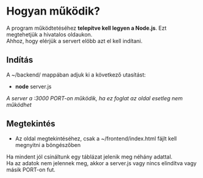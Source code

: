 # Hogyan működik?
A program működtetéséhez **telepítve kell legyen a Node.js**. Ezt megtehetjük a hivatalos oldaukon.<br>
Ahhoz, hogy elérjük a servert elöbb azt el kell indítani.
## Indítás

A ~/backend/ mappában adjuk ki a következő utasítást:
- **node** server.js

*A server a :3000 PORT-on működik, ha ez foglat az oldal esetleg nem működhet*

## Megtekintés
- Az oldal megtekintéséhez, csak a ~/frontend/index.html fájlt kell megnyitni a böngészőben

Ha mindent jól csináltunk egy táblázat jelenik meg néhány adattal.<br>
Ha az adatok nem jelennek meg, akkor a server.js vagy nincs elindítva vagy másik PORT-on fut.

